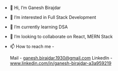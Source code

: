 - 👋 Hi, I’m Ganesh Birajdar
- 👀 I’m interested in Full Stack Development
- 🌱 I’m currently learning DSA
- 💞️ I’m looking to collaborate on React, MERN Stack
- 📫 How to reach me -

   Mail - ganesh.birajdar.1930@gmail.com
   LinkedIn - www.linkedin.com/in/ganesh-birajdar-a3a959219

<!---
ganeshbirajdar09/ganeshbirajdar09 is a ✨ special ✨ repository because its `README.md` (this file) appears on your GitHub profile.
You can click the Preview link to take a look at your changes.
--->
